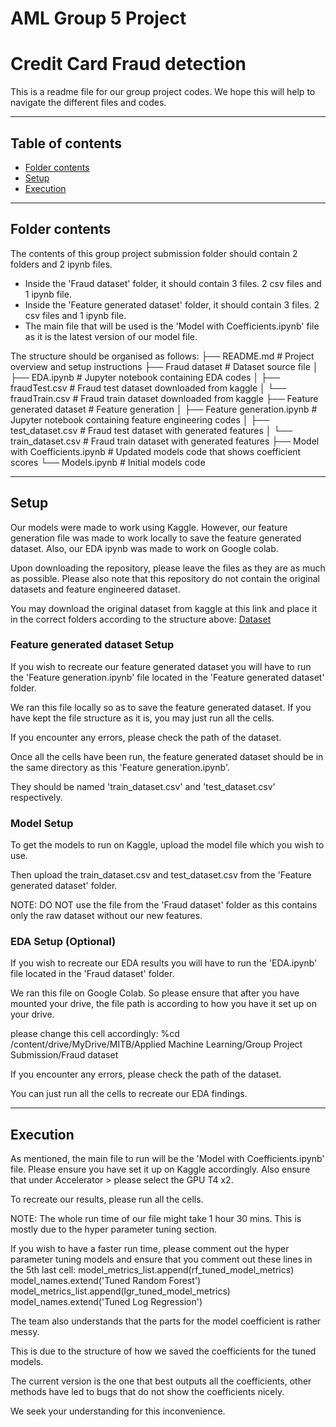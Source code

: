 # AML Group 5 Project
# Credit Card Fraud detection 

This is a readme file for our group project codes. We hope this will help to navigate the different files and codes. 

--------------------------------------------------------------

## Table of contents

- [Folder contents](#contents)
- [Setup](#setup)
- [Execution](#execution)

--------------------------------------------------------------

## Folder contents
The contents of this group project submission folder should contain 2 folders and 2 ipynb files.
- Inside the 'Fraud dataset' folder, it should contain 3 files. 2 csv files and 1 ipynb file.
- Inside the 'Feature generated dataset' folder, it should contain 3 files. 2 csv files and 1 ipynb file.
- The main file that will be used is the 'Model with Coefficients.ipynb' file as it is the latest version of our model file.

The structure should be organised as follows:
├── README.md                       # Project overview and setup instructions
├── Fraud dataset                   # Dataset source file
│   ├── EDA.ipynb                   # Jupyter notebook containing EDA codes
│   ├── fraudTest.csv               # Fraud test dataset downloaded from kaggle
│   └── fraudTrain.csv              # Fraud train dataset downloaded from kaggle
├── Feature generated dataset       # Feature generation
│   ├── Feature generation.ipynb    # Jupyter notebook containing feature engineering codes
│   ├── test_dataset.csv            # Fraud test dataset with generated features
│   └── train_dataset.csv           # Fraud train dataset with generated features
├── Model with Coefficients.ipynb   # Updated models code that shows coefficient scores
└── Models.ipynb                    # Initial models code

--------------------------------------------------------------

## Setup
Our models were made to work using Kaggle. 
However, our feature generation file was made to work locally to save the feature generated dataset. 
Also, our EDA ipynb was made to work on Google colab. 

Upon downloading the repository, please leave the files as they are as much as possible.
Please also note that this repository do not contain the original datasets and feature engineered dataset.

You may download the original dataset from kaggle at this link and place it in the correct folders according to the structure above:
[Dataset](https://www.kaggle.com/datasets/kartik2112/fraud-detection)

### Feature generated dataset Setup
If you wish to recreate our feature generated dataset you will have to run the 'Feature generation.ipynb' file located in the 'Feature generated dataset' folder.

We ran this file locally so as to save the feature generated dataset.
If you have kept the file structure as it is, you may just run all the cells.

If you encounter any errors, please check the path of the dataset.

Once all the cells have been run, the feature generated dataset should be in the same directory as this 'Feature generation.ipynb'.

They should be named 'train_dataset.csv' and 'test_dataset.csv' respectively.

### Model Setup
To get the models to run on Kaggle, upload the model file which you wish to use. 

Then upload the train_dataset.csv and test_dataset.csv from the 'Feature generated dataset' folder.

NOTE: DO NOT use the file from the 'Fraud dataset' folder as this contains only the raw dataset without our new features. 

### EDA Setup (Optional)
If you wish to recreate our EDA results you will have to run the 'EDA.ipynb' file located in the 'Fraud dataset' folder.

We ran this file on Google Colab. So please ensure that after you have mounted your drive, the file path is according to how you have it set up on your drive.

please change this cell accordingly: %cd /content/drive/MyDrive/MITB/Applied Machine Learning/Group Project Submission/Fraud dataset

If you encounter any errors, please check the path of the dataset.

You can just run all the cells to recreate our EDA findings.

--------------------------------------------------------------

## Execution
As mentioned, the main file to run will be the 'Model with Coefficients.ipynb' file. Please ensure you have set it up on Kaggle accordingly.
Also ensure that under Accelerator > please select the GPU T4 x2.

To recreate our results, please run all the cells. 

NOTE: The whole run time of our file might take 1 hour 30 mins. This is mostly due to the hyper parameter tuning section. 

If you wish to have a faster run time, please comment out the hyper parameter tuning models and ensure that you comment out these lines in the 5th last cell:
model_metrics_list.append(rf_tuned_model_metrics)
model_names.extend('Tuned Random Forest')
model_metrics_list.append(lgr_tuned_model_metrics)
model_names.extend('Tuned Log Regression')

The team also understands that the parts for the model coefficient is rather messy. 

This is due to the structure of how we saved the coefficients for the tuned models.

The current version is the one that best outputs all the coefficients, other methods have led to bugs that do not show the coefficients nicely.

We seek your understanding for this inconvenience. 


